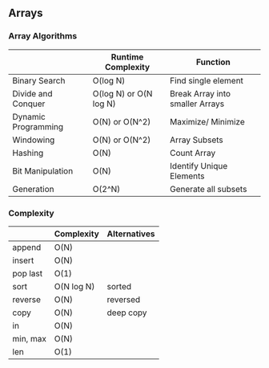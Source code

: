 ## Arrays

### Array Algorithms
|                     | Runtime Complexity     | Function                        |
|---------------------|------------------------|---------------------------------|
| Binary Search       | O(log N)               | Find single element             |
| Divide and Conquer  | O(log N) or O(N log N) | Break Array into smaller Arrays |
| Dynamic Programming | O(N) or O(N^2)         | Maximize/ Minimize              |
| Windowing           | O(N) or O(N^2)         | Array Subsets                   |
| Hashing             | O(N)                   | Count Array                     |
| Bit Manipulation    | O(N)                   | Identify Unique Elements        |
| Generation          | O(2^N)                 | Generate all subsets            |


### Complexity
|          | Complexity | Alternatives |
|----------|------------|--------------|
| append   | O(N)       |              |
| insert   | O(N)       |              |
| pop last | O(1)       |              |
| sort     | O(N log N) | sorted       |
| reverse  | O(N)       | reversed     |
| copy     | O(N)       | deep copy    |
| in       | O(N)       |              |
| min, max | O(N)       |              |
| len      | O(1)       |              |